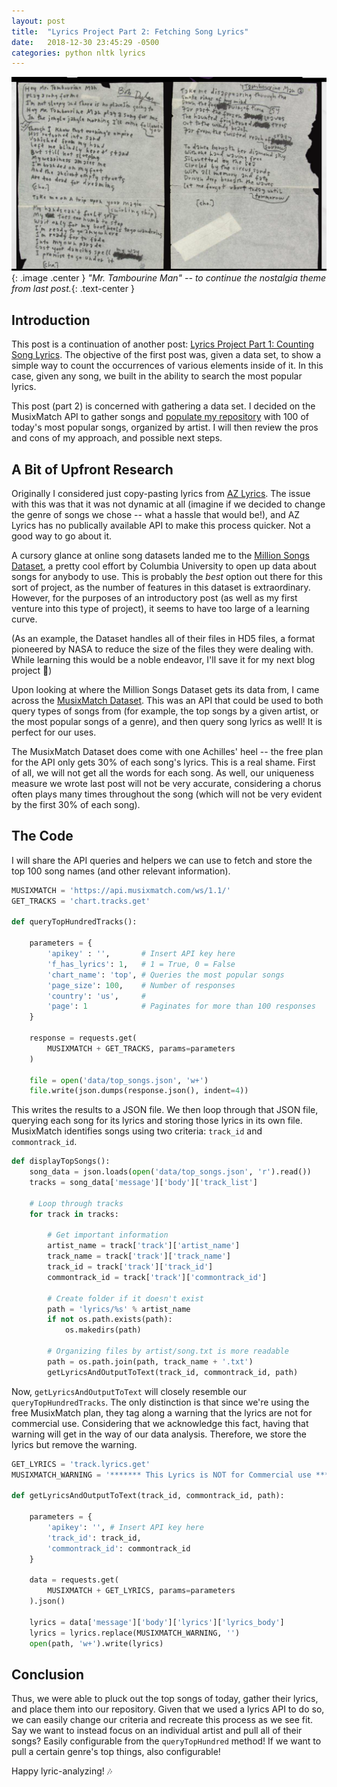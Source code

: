 ```yaml
---
layout: post
title:  "Lyrics Project Part 2: Fetching Song Lyrics"
date:   2018-12-30 23:45:29 -0500
categories: python nltk lyrics
---
```


![Picture](/assets/img/mr_tambourine_man.png){: .image .center }
_"Mr. Tambourine Man" -- to continue the nostalgia theme from last post._{: .text-center }

## Introduction

This post is a continuation of another post: [Lyrics Project Part 1: Counting Song Lyrics](/blog/python/nltk/lyrics/2018/12/26/counting-song-lyrics.html). The objective of the first post was, given a data set, to show a simple way to count the occurrences of various elements inside of it. In this case, given any song, we built in the ability to search the most popular lyrics.

This post (part 2) is concerned with gathering a data set. I decided on the MusixMatch API to gather songs and [populate my repository](https://github.com/dannysepler/lyrics/tree/master/lyrics) with 100 of today's most popular songs, organized by artist. I will then review the pros and cons of my approach, and possible next steps.

## A Bit of Upfront Research

Originally I considered just copy-pasting lyrics from [AZ Lyrics](http://azlyrics.com). The issue with this was that it was not dynamic at all (imagine if we decided to change the genre of songs we chose -- what a hassle that would be!), and AZ Lyrics has no publically available API to make this process quicker. Not a good way to go about it. 

A cursory glance at online song datasets landed me to the [Million Songs Dataset](https://labrosa.ee.columbia.edu/millionsong/), a pretty cool effort by Columbia University to open up data about songs for anybody to use. This is probably the _best_ option out there for this sort of project, as the number of features in this dataset is extraordinary. However, for the purposes of an introductory post (as well as my first venture into this type of project), it seems to have too large of a learning curve.

(As an example, the Dataset handles all of their files in HD5 files, a format pioneered by NASA to reduce the size of the files they were dealing with. While learning this would be a noble endeavor, I'll save it for my next blog project 🙂)

Upon looking at where the Million Songs Dataset gets its data from, I came across the [MusixMatch Dataset](https://developer.musixmatch.com/). This was an API that could be used to both query types of songs from (for example, the top songs by a given artist, or the most popular songs of a genre), and then query song lyrics as well! It is perfect for our uses.

The MusixMatch Dataset does come with one Achilles' heel -- the free plan for the API only gets 30% of each song's lyrics. This is a real shame. First of all, we will not get all the words for each song. As well, our uniqueness measure we wrote last post will not be very accurate, considering a chorus often plays many times throughout the song (which will not be very evident by the first 30% of each song).

## The Code

I will share the API queries and helpers we can use to fetch and store the top 100 song names (and other relevant information). 


```python
MUSIXMATCH = 'https://api.musixmatch.com/ws/1.1/'
GET_TRACKS = 'chart.tracks.get'

def queryTopHundredTracks():
	
	parameters = {
		'apikey' : '',       # Insert API key here
		'f_has_lyrics': 1,   # 1 = True, 0 = False
		'chart_name': 'top', # Queries the most popular songs
		'page_size': 100,    # Number of responses
		'country': 'us',     # 
		'page': 1            # Paginates for more than 100 responses
	}

	response = requests.get(
		MUSIXMATCH + GET_TRACKS, params=parameters
	)

	file = open('data/top_songs.json', 'w+')
	file.write(json.dumps(response.json(), indent=4))
```

This writes the results to a JSON file. We then loop through that JSON file, querying each song for its lyrics and storing those lyrics in its own file. MusixMatch identifies songs using two criteria: `track_id` and `commontrack_id`.

```python
def displayTopSongs():
	song_data = json.loads(open('data/top_songs.json', 'r').read())
	tracks = song_data['message']['body']['track_list']

	# Loop through tracks
	for track in tracks:

		# Get important information
		artist_name = track['track']['artist_name']
		track_name = track['track']['track_name']
		track_id = track['track']['track_id']
		commontrack_id = track['track']['commontrack_id']
		
		# Create folder if it doesn't exist
		path = 'lyrics/%s' % artist_name
		if not os.path.exists(path):
			os.makedirs(path)

		# Organizing files by artist/song.txt is more readable
		path = os.path.join(path, track_name + '.txt')
		getLyricsAndOutputToText(track_id, commontrack_id, path)
```

Now, `getLyricsAndOutputToText` will closely resemble our `queryTopHundredTracks`. The only distinction is that since we're using the free MusixMatch plan, they tag along a warning that the lyrics are not for commercial use. Considering that we acknowledge this fact, having that warning will get in the way of our data analysis. Therefore, we store the lyrics but remove the warning.


```python
GET_LYRICS = 'track.lyrics.get'
MUSIXMATCH_WARNING = '******* This Lyrics is NOT for Commercial use *******'

def getLyricsAndOutputToText(track_id, commontrack_id, path):
	
	parameters = {
		'apikey': '', # Insert API key here
		'track_id': track_id,
		'commontrack_id': commontrack_id
	}

	data = requests.get(
		MUSIXMATCH + GET_LYRICS, params=parameters
	).json()

	lyrics = data['message']['body']['lyrics']['lyrics_body']
	lyrics = lyrics.replace(MUSIXMATCH_WARNING, '')
	open(path, 'w+').write(lyrics)
```

## Conclusion

Thus, we were able to pluck out the top songs of today, gather their lyrics, and place them into our repository. Given that we used a lyrics API to do so, we can easily change our criteria and recreate this process as we see fit. Say we want to instead focus on an individual artist and pull all of their songs? Easily configurable from the `queryTopHundred` method! If we want to pull a certain genre's top things, also configurable!

Happy lyric-analyzing! 🎶

<style>
	.text-center {
		display: block;
		text-align: center;
	}

	.center {
		display: block;
		margin: 0 auto;
	}

	.image {
		width: 75%;
		min-width: 300px;
		padding:1px;
		background-color: grey;
		border:1px solid #021a40;
	}
</style>